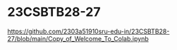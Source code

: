 
# 23CSBTB28-27
https://github.com/2303a51910sru-edu-in/23CSBTB28-27/blob/main/Copy_of_Welcome_To_Colab.ipynb
